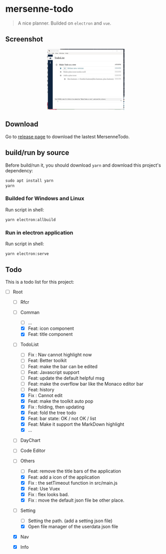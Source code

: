 # mersenne-todo

> A nice planner. Builded on `electron` and `vue`.

## Screenshot

<p align="center"><img
  src="./screenshot/mersenne-todo.png"
  width="48%"
></div>

## Download

Go to [release page](https://github.com/PeterlitsZo/MersenneTodo/releases)
to download the lastest MersenneTodo.

## build/run by source

Before build/run it, you should download `yarn` and download this project's
dependency:

``` shell
sudo apt install yarn
yarn
```

### Builded for Windows and Linux

Run script in shell:

``` shell
yarn electron:allbuild
```

### Run in electron application

Run script in shell:

``` shell
yarn electron:serve
```

## Todo

This is a todo list for this project:

- [ ] Root
  - [ ] Rfcr
  - [ ] Comman
    - [ ] ...
    - [x] Feat: icon component
    - [x] Feat: title component
  - [ ] TodoList
    - [ ] Fix : Nav cannot highlight now
    - [ ] Feat: Better toolkit
    - [ ] Feat: make the bar can be edited
    - [ ] Feat: Javascript support
    - [ ] Feat: update the default helpful msg
    - [ ] Feat: make the overflow bar like the Monaco editor bar
    - [ ] Feat: history
    - [x] Fix : Cannot edit
    - [x] Feat: make the toolkit auto pop
    - [x] Fix : folding, then updating
    - [x] Feat: fold the tree todo
    - [x] Feat: bar state: OK / not OK / list
    - [x] Feat: Make it support the MarkDown highlight
    - [x] ...
  - [ ] DayChart
  - [ ] Code Editor
  - [ ] Others
    - [ ] Feat: remove the title bars of the application
    - [x] Feat: add a icon of the application
    - [x] Fix : the setTimeout function in src/main.js
    - [x] Feat: Use Vuex
    - [x] Fix : flex looks bad.
    - [x] Fix : move the default json file be other place.
  - [ ] Setting
    - [ ] Setting the path. (add a setting json file)
    - [x] Open file manager of the userdata json file
  - [x] Nav
  - [x] Info

